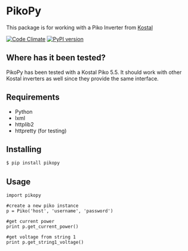 # PikoPy
This package is for working with a Piko Inverter from [Kostal](http://www.kostal-solar-electric.com/)

[![Code Climate](https://codeclimate.com/github/Tafkas/KostalPikoPy/badges/gpa.svg)](https://codeclimate.com/github/Tafkas/KostalPikoPy)
[![PyPI version](https://badge.fury.io/py/pikopy.svg)](https://badge.fury.io/py/pikopy)

## Where has it been tested?
PikoPy has been tested with a Kostal Piko 5.5. It should work with other Kostal inverters as well since they provide the same interface.

## Requirements
 * Python
 * lxml
 * httplib2
 * httpretty (for testing)

## Installing
```bash
$ pip install pikopy
```

## Usage
    import pikopy

    #create a new piko instance
    p = Piko('host', 'username', 'password')

    #get current power
    print p.get_current_power()

    #get voltage from string 1
    print p.get_string1_voltage()
